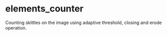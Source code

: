 # elements_counter

Counting skittles on the image using adaptive threshold, closing and erode operation.
